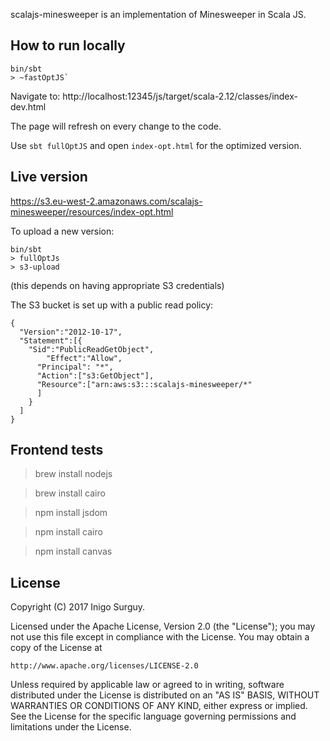 scalajs-minesweeper is an implementation of Minesweeper in Scala JS.

## How to run locally

    bin/sbt
    > ~fastOptJS`

Navigate to: http://localhost:12345/js/target/scala-2.12/classes/index-dev.html

The page will refresh on every change to the code.

Use `sbt fullOptJS` and open `index-opt.html` for the optimized version.

## Live version

https://s3.eu-west-2.amazonaws.com/scalajs-minesweeper/resources/index-opt.html

To upload a new version:

    bin/sbt 
    > fullOptJs
    > s3-upload

(this depends on having appropriate S3 credentials)

The S3 bucket is set up with a public read policy:

    {
      "Version":"2012-10-17",
      "Statement":[{
        "Sid":"PublicReadGetObject",
            "Effect":"Allow",
          "Principal": "*",
          "Action":["s3:GetObject"],
          "Resource":["arn:aws:s3:::scalajs-minesweeper/*"
          ]
        }
      ]
    }

## Frontend tests

  > brew install nodejs
  
  > brew install cairo
  
  > npm install jsdom
  
  > npm install cairo
  
  > npm install canvas

## License

Copyright (C) 2017 Inigo Surguy.

Licensed under the Apache License, Version 2.0 (the "License");
you may not use this file except in compliance with the License.
You may obtain a copy of the License at

    http://www.apache.org/licenses/LICENSE-2.0

Unless required by applicable law or agreed to in writing, software
distributed under the License is distributed on an "AS IS" BASIS,
WITHOUT WARRANTIES OR CONDITIONS OF ANY KIND, either express or implied.
See the License for the specific language governing permissions and
limitations under the License.